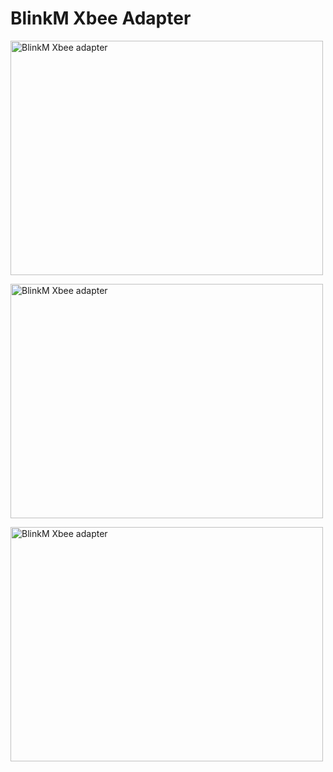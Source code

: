 BlinkM Xbee Adapter
===================


<a href="https://www.flickr.com/photos/todbot/3249284568" title="BlinkM Xbee adapter by Tod Kurt, on Flickr"><img src="https://farm4.staticflickr.com/3484/3249284568_82bc15940e.jpg" width="500" height="375" alt="BlinkM Xbee adapter"></a>



<a href="https://www.flickr.com/photos/todbot/3249286584" title="BlinkM Xbee adapter by Tod Kurt, on Flickr"><img src="https://farm4.staticflickr.com/3526/3249286584_31a9486fb8.jpg" width="500" height="375" alt="BlinkM Xbee adapter"></a>

<a href="https://www.flickr.com/photos/todbot/3249292930" title="BlinkM Xbee adapter by Tod Kurt, on Flickr"><img src="https://farm4.staticflickr.com/3051/3249292930_f058bbed33.jpg" width="500" height="375" alt="BlinkM Xbee adapter"></a>

